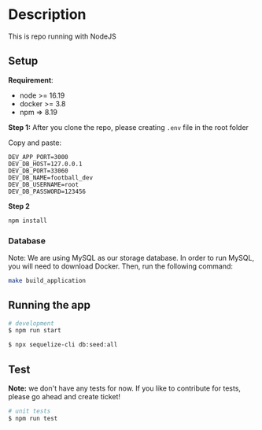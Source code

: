 # Description

This is repo running with NodeJS

## Setup

**Requirement**:

- node >= 16.19
- docker >= 3.8
- npm => 8.19

**Step 1:**
After you clone the repo, please creating `.env` file in the root folder

Copy and paste:
```
DEV_APP_PORT=3000
DEV_DB_HOST=127.0.0.1
DEV_DB_PORT=33060
DEV_DB_NAME=football_dev
DEV_DB_USERNAME=root
DEV_DB_PASSWORD=123456
```


**Step 2**

```bash
npm install
```

<h3>Database</h3>

Note: We are using MySQL as our storage database. In order to run MySQL, you will need to download Docker. Then, run the following command:

```bash
make build_application
```

## Running the app

```bash
# development
$ npm run start

$ npx sequelize-cli db:seed:all                                                          
```

## Test

**Note:** we don't have any tests for now. If you like to contribute for tests, please go ahead and create ticket!

```bash
# unit tests
$ npm run test
